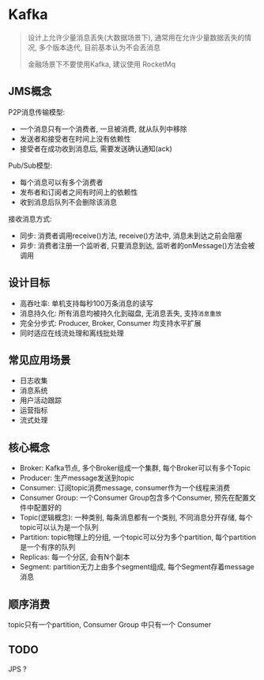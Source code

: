 # Kafka

> 设计上允许少量消息丢失(大数据场景下), 通常用在允许少量数据丢失的情况, 多个版本迭代, 目前基本认为不会丢消息
> 
> 金融场景下不要使用Kafka, 建议使用 RocketMq

## JMS概念

P2P消息传输模型: 

+ 一个消息只有一个消费者, 一旦被消费, 就从队列中移除
+ 发送者和接受者在时间上没有依赖性
+ 接受者在成功收到消息后, 需要发送确认通知(ack)


Pub/Sub模型:

+ 每个消息可以有多个消费者
+ 发布者和订阅者之间有时间上的依赖性
+ 收到消息后队列不会删除该消息

接收消息方式:

+ 同步: 消费者调用receive()方法, receive()方法中, 消息未到达之前会阻塞
+ 异步: 消费者注册一个监听者, 只要消息到达, 监听者的onMessage()方法会被调用

## 设计目标

+ 高吞吐率: 单机支持每秒100万条消息的读写
+ 消息持久化: 所有消息均被持久化到磁盘, 无消息丢失, 支持`消息重放`
+ 完全分步式: Producer, Broker, Consumer 均支持水平扩展
+ 同时适应在线流处理和离线批处理

## 常见应用场景

+ 日志收集
+ 消息系统
+ 用户活动跟踪
+ 运营指标
+ 流式处理

## 核心概念

+ Broker: Kafka节点, 多个Broker组成一个集群, 每个Broker可以有多个Topic
+ Producer: 生产message发送到topic
+ Consumer: 订阅topic消费message, consumer作为一个线程来消费
+ Consumer Group: 一个Consumer Group包含多个Consumer, 预先在配置文件中配置好的
+ Topic(逻辑概念): 一种类别, 每条消息都有一个类别, 不同消息分开存储, 每个topic可以认为是一个队列
+ Partition: topic物理上的分组, 一个topic可以分为多个partition, 每个partition是一个有序的队列
+ Replicas: 每一个分区, 会有N个副本
+ Segment: partition无力上由多个segment组成, 每个Segment存着message消息



## 顺序消费

topic只有一个partition, Consumer Group 中只有一个 Consumer


## TODO 


JPS ?